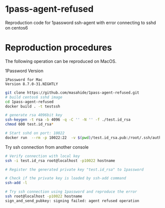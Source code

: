 # 1pass-agent-refused
Reproduction code for 1password ssh-agent with error connecting to sshd on centos6


# Reproduction procedures

The following operation can be reproduced on MacOS.

1Password Version
```
1Password for Mac
Version 8.7.0-31.NIGHTLY
```

```bash
git clone https://github.com/masahide/1pass-agent-refused.git
# build centos6 sshd image
cd 1pass-agent-refused
docker build . -t testssh

# generate rsa 4096bit key
ssh-keygen -t rsa -b 4096 -q -C '' -N '' -f ./test.id_rsa 
chmod 600 test.id_rsa*

# Start sshd on port: 10022
docker run  --rm -p 10022:22  -v $(pwd)/test.id_rsa.pub:/root/.ssh/authorized_keys testssh /usr/sbin/sshd -d

```

Try ssh connection from another console
```bash
# Verify connection with local key
ssh -i test.id_rsa root@localhost -p10022 hostname

# Register the generated private key "test.id_rsa" to 1password

# Check if the private key is loaded by ssh-add command
ssh-add -l

# Try ssh connection using 1password and reproduce the error
ssh root@localhost -p10022 hostname
sign_and_send_pubkey: signing failed: agent refused operation
```
